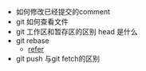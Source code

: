 - 如何修改已经提交的comment
- git 如何查看文件
- git 工作区和暂存区的区别 head 是什么
- git rebase
    - [refer](https://www.jb51.net/article/192230.htm)
- git push 与git fetch的区别